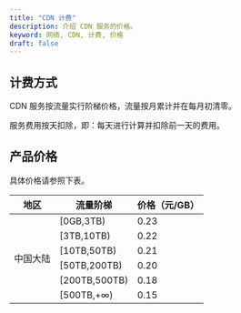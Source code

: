 ```yaml
---
title: "CDN 计费"
description: 介绍 CDN 服务的价格。
keyword: 网络, CDN, 计费, 价格
draft: false
---
```


## 计费方式

CDN 服务按流量实行阶梯价格，流量按月累计并在每月初清零。

服务费用按天扣除，即：每天进行计算并扣除前一天的费用。 

## 产品价格

具体价格请参照下表。

<table>
  <thead><tr><th>地区</th><th>流量阶梯</th><th>价格（元/GB）</th></tr></thead>
  <tr><td rowspan="6">中国大陆</td><td>[0GB,3TB) </td><td>0.23</td></tr>
  <tr><td>[3TB,10TB)</td><td>0.22</td></tr>
  <tr><td>[10TB,50TB)</td><td>0.21</td></tr>
  <tr><td>[50TB,200TB)</td><td>0.20</td></tr>
  <tr><td>[200TB,500TB)</td><td>0.18</td></tr>
  <tr><td>[500TB,+∞)</td><td>0.15</td></tr>
</table>

